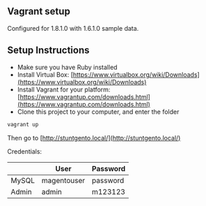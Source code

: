 Vagrant setup
------------------
Configured for 1.8.1.0 with 1.6.1.0 sample data.

Setup Instructions
-------------------
 * Make sure you have Ruby installed
 * Install Virtual Box: [https://www.virtualbox.org/wiki/Downloads](https://www.virtualbox.org/wiki/Downloads)
 * Install Vagrant for your platform: [https://www.vagrantup.com/downloads.html](https://www.vagrantup.com/downloads.html)
 * Clone this project to your computer, and enter the folder

```bash
vagrant up
```

Then go to [http://stuntgento.local/](http://stuntgento.local/)

Credentials:
 
|       | User         | Password |
| ----- | -------------| -------- |
| MySQL | magentouser  | password |
| Admin | admin        | m123123  |
